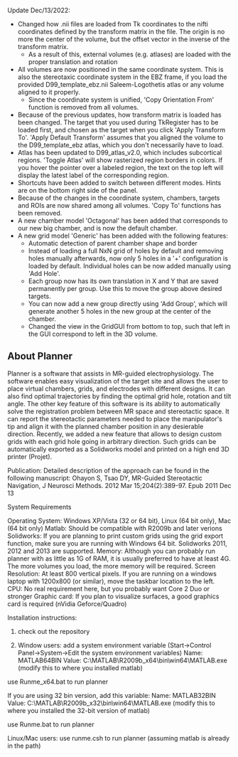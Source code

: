 Update Dec/13/2022:

- Changed how .nii files are loaded from Tk coordinates to the nifti coordinates defined by the transform matrix in the file. The origin is no more the center of the volume, but the offset vector in the inverse of the transform matrix. 
    - As a result of this, external volumes (e.g. atlases) are loaded with the proper translation and rotation
- All volumes are now positioned in the same coordinate system. This is also the stereotaxic coordinate system in the EBZ frame, if you load the provided D99_template_ebz.nii Saleem-Logothetis atlas or any volume aligned to it properly.
    - Since the coordinate system is unified, 'Copy Orientation From' function is removed from all volumes.
- Because of the previous updates, how transform matrix is loaded has been changed. The target that you used during TkRegister has to be loaded first, and chosen as the target when you click 'Apply Transform To'. 'Apply Default Transform' assumes that you aligned the volume to the D99_template_ebz atlas, which you don't necessarily have to load.
- Atlas has been updated to D99_atlas_v2.0, which includes subcortical regions. 'Toggle Atlas' will show rasterized region borders in colors. If you hover the pointer over a labeled region, the text on the top left will display the latest label of the corresponding region.
- Shortcuts have been added to switch between different modes. Hints are on the bottom right side of the panel.
- Because of the changes in the coordinate system, chambers, targets and ROIs are now shared among all volumes. 'Copy To' functions has been removed. 
- A new chamber model 'Octagonal' has been added that corresponds to our new big chamber, and is now the default chamber.
- A new grid model 'Generic' has been added with the following features:
    - Automatic detection of parent chamber shape and border
    - Instead of loading a full NxN grid of holes by default and removing holes manually afterwards, now only 5 holes in a '+' configuration is loaded by default. Individual holes can be now added manually using 'Add Hole'.
    - Each group now has its own translation in X and Y that are saved permanently per group. Use this to move the group above desired targets.
    - You can now add a new group directly using 'Add Group', which will generate another 5 holes in the new group at the center of the chamber.
    - Changed the view in the GridGUI from bottom to top, such that left in the GUI correspond to left in the 3D volume. 


## About Planner

Planner is a software that assists in MR-guided electrophysiology. 
The software enables easy visualization of the target site and allows the user to place virtual chambers, grids, 
and electrodes with different designs. It can also find optimal trajectories by finding the optimal grid hole, 
rotation and tilt angle.  The other key feature of this software is its ability to automatically solve the 
registration problem between MR space and stereotactic space. 
It can report the stereotactic parameters needed to place the manipulator's tip and align it with the planned 
chamber position in any desierable direction.
Recently, we added a new feature that allows to design custom grids with each grid hole going in arbitrary direction.
 Such grids can be automatically exported as a Solidworks model and printed on a high end 3D printer (Projet).

Publication:
Detailed description of the approach can be found in the following manuscript: 
Ohayon S, Tsao DY, MR-Guided Stereotactic Navigation,
J Neurosci Methods. 2012 Mar 15;204(2):389-97. Epub 2011 Dec 13

System Requirements

Operating System: Windows XP/Vista (32 or 64 bit), Linux (64 bit only), Mac (64 bit only)
Matlab: Should be compatible with R2009b and later verions 
Solidworks: If you are planning to print custom grids using the grid export function, make sure you are running with Windows 64 bit. Solidworks 2011, 2012 and 2013 are supported.
Memory: Although you can probably run planner with as little as 1G of RAM, it is usually preferred to have at least 4G. The more volumes you load, the more memory will be required.
Screen Resolution: At least 800 vertical pixels. If you are running on a windows laptop with 1200x800 (or similar), move the taskbar location to the left.
CPU: No real requirement here, but you probably want Core 2 Duo or stronger
Graphic card: If you plan to visualize surfaces, a good graphics card is required (nVidia Geforce/Quadro)



Installation instructions:

1. check out the repository
 
2. Window users: add a system environment variable (Start->Control Panel->System->Edit the system environment variables)
Name: MATLAB64BIN
Value: C:\MATLAB\R2009b_x64\bin\win64\MATLAB.exe (modify this to where you installed matlab)
 
use Runme_x64.bat to run planner
 
If you are using 32 bin version, add this variable:
Name: MATLAB32BIN
Value: C:\MATLAB\R2009b_x32\bin\win64\MATLAB.exe (modify this to where you installed the 32-bit version of matlab)
 
use Runme.bat to run planner
 
Linux/Mac users:
use runme.csh to run planner (assuming matlab is already in the path)